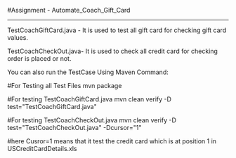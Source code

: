 #Assignment - Automate_Coach_Gift_Card


------------------------------------------------------------------------------------------------------------


TestCoachGiftCard.java - It is used to test all gift card for checking gift card values.

TestCoachCheckOut.java- It is used to check all credit card for checking order is placed or not.

You can also run the TestCase Using Maven Command:

#For Testing all Test Files
mvn package

#For testing TestCoachGiftCard.java
mvn clean verify -D
test="TestCoachGiftCard.java"

#For testing TestCoachCheckOut.java 
mvn clean verify -D
test="TestCoachCheckOut.java" -Dcursor="1"

#here Cusror=1 means that it test the credit card which is at position 1 in USCreditCardDetails.xls
